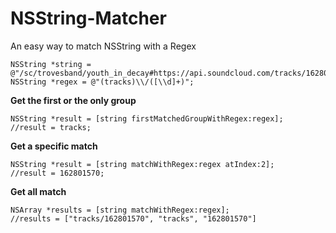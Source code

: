 # NSString-Matcher
An easy way to match NSString with a Regex 



    NSString *string = @"/sc/trovesband/youth_in_decay#https://api.soundcloud.com/tracks/162801570/stream";
    NSString *regex = @"(tracks)\\/([\\d]+)";

**Get the first or the only group**

    NSString *result = [string firstMatchedGroupWithRegex:regex];
    //result = tracks;

**Get a specific match**

    NSString *result = [string matchWithRegex:regex atIndex:2];
    //result = 162801570;

**Get all match**

    NSArray *results = [string matchWithRegex:regex];
    //results = ["tracks/162801570", "tracks", "162801570"] 

